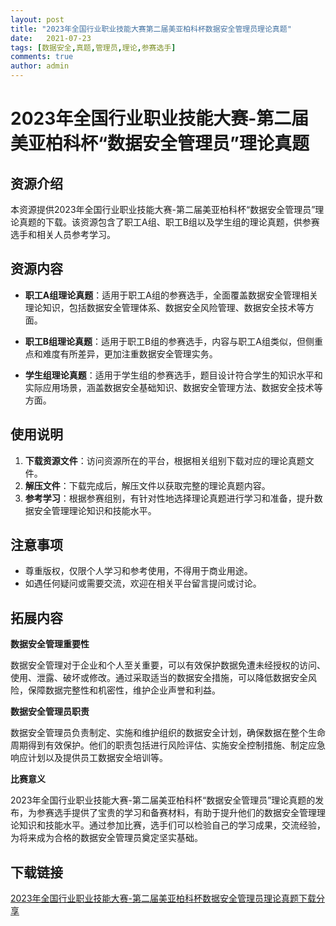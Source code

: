 ```yaml
---
layout: post
title: "2023年全国行业职业技能大赛第二届美亚柏科杯数据安全管理员理论真题"
date:   2021-07-23
tags: [数据安全,真题,管理员,理论,参赛选手]
comments: true
author: admin
---
```

# 2023年全国行业职业技能大赛-第二届美亚柏科杯“数据安全管理员”理论真题

## 资源介绍

本资源提供2023年全国行业职业技能大赛-第二届美亚柏科杯“数据安全管理员”理论真题的下载。该资源包含了职工A组、职工B组以及学生组的理论真题，供参赛选手和相关人员参考学习。

## 资源内容

- **职工A组理论真题**：适用于职工A组的参赛选手，全面覆盖数据安全管理相关理论知识，包括数据安全管理体系、数据安全风险管理、数据安全技术等方面。

- **职工B组理论真题**：适用于职工B组的参赛选手，内容与职工A组类似，但侧重点和难度有所差异，更加注重数据安全管理实务。

- **学生组理论真题**：适用于学生组的参赛选手，题目设计符合学生的知识水平和实际应用场景，涵盖数据安全基础知识、数据安全管理方法、数据安全技术等方面。

## 使用说明

1. **下载资源文件**：访问资源所在的平台，根据相关组别下载对应的理论真题文件。
2. **解压文件**：下载完成后，解压文件以获取完整的理论真题内容。
3. **参考学习**：根据参赛组别，有针对性地选择理论真题进行学习和准备，提升数据安全管理理论知识和技能水平。

## 注意事项

- 尊重版权，仅限个人学习和参考使用，不得用于商业用途。
- 如遇任何疑问或需要交流，欢迎在相关平台留言提问或讨论。

## 拓展内容

**数据安全管理重要性**

数据安全管理对于企业和个人至关重要，可以有效保护数据免遭未经授权的访问、使用、泄露、破坏或修改。通过采取适当的数据安全措施，可以降低数据安全风险，保障数据完整性和机密性，维护企业声誉和利益。

**数据安全管理员职责**

数据安全管理员负责制定、实施和维护组织的数据安全计划，确保数据在整个生命周期得到有效保护。他们的职责包括进行风险评估、实施安全控制措施、制定应急响应计划以及提供员工数据安全培训等。

**比赛意义**

2023年全国行业职业技能大赛-第二届美亚柏科杯“数据安全管理员”理论真题的发布，为参赛选手提供了宝贵的学习和备赛材料，有助于提升他们的数据安全管理理论知识和技能水平。通过参加比赛，选手们可以检验自己的学习成果，交流经验，为将来成为合格的数据安全管理员奠定坚实基础。

## 下载链接

[2023年全国行业职业技能大赛-第二届美亚柏科杯数据安全管理员理论真题下载分享](https://pan.quark.cn/s/16c26da030a6)